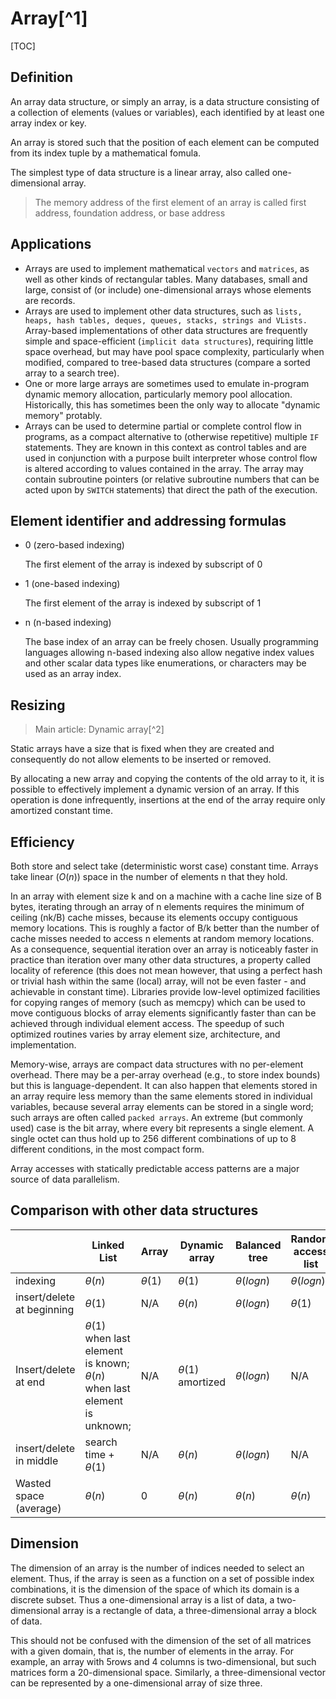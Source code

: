 # Array[^1]

[TOC]

## Definition

An array data structure, or simply an array, is a data structure consisting of a collection of elements (values or variables), each identified by at least one array index or key.

An array is stored such that the position of each element can be computed from its index tuple by a mathematical fomula.

The simplest type of data structure is a linear array, also called one-dimensional array.

> The memory address of the first element of an array is called first address, foundation address, or base address

## Applications

- Arrays are used to implement mathematical `vectors` and `matrices`, as well as other kinds of rectangular tables. Many databases, small and large, consist of (or include) one-dimensional arrays whose elements are records.
- Arrays are used to implement other data structures, such as `lists, heaps, hash tables, deques, queues, stacks, strings and VLists.` Array-based implementations of other data structures are frequently simple and space-efficient (`implicit data structures`), requiring little space overhead, but may have pool space complexity, particularly when modified, compared to tree-based data structures (compare a sorted array to a search tree).
- One or more large arrays are sometimes used to emulate in-program dynamic memory allocation, particularly memory pool allocation. Historically, this has sometimes been the only way to allocate "dynamic memory" protably.
- Arrays can be used to determine partial or complete control flow in programs, as a compact alternative to (otherwise repetitive) multiple `IF` statements. They are known in this context as control tables and are used in conjunction with a purpose built interpreter whose control flow is altered according to values contained in the array. The array may contain subroutine pointers (or relative subroutine numbers that can be acted upon by `SWITCH` statements) that direct the path of the execution.

## Element identifier and addressing formulas

- 0 (zero-based indexing)

  The first element of the array is indexed by subscript of 0

- 1 (one-based indexing)

  The first element of the array is indexed by subscript of 1

- n (n-based indexing)

  The base index of an array can be freely chosen. Usually programming languages allowing n-based indexing also allow negative index values and other scalar data types like enumerations, or characters may be used as an array index.

## Resizing

> Main article: Dynamic array[^2]

Static arrays have a size that is fixed when they are created and consequently do not allow elements to be inserted or removed.

By allocating a new array and copying the contents of the old array to it, it is possible to effectively implement a dynamic version of an array. If this operation is done infrequently, insertions at the end of the array require only amortized constant time.

## Efficiency

Both store and select take (deterministic worst case) constant time. Arrays take linear ($O(n)$) space in  the number of elements n that they hold.

In an array with element size k and on a machine with a cache line size of B bytes, iterating through an array of n elements requires the minimum of ceiling (nk/B) cache misses, because its elements occupy contiguous memory locations. This is roughly a factor of B/k better than the number of cache misses needed to access n elements at random memory locations. As a consequence, sequential iteration over an array is noticeably faster in practice than iteration over many other data structures, a property called locality of reference (this does not mean however, that using a perfect hash or trivial hash within the same (local) array, will not be even faster - and achievable in constant time). Libraries provide low-level optimized facilities for copying ranges of memory (such as memcpy) which can be used to move contiguous blocks of array elements significantly faster than can be achieved through individual element access. The speedup of such optimized routines varies by array element size, architecture, and implementation.

Memory-wise, arrays are compact data structures with no per-element overhead. There may be a per-array overhead (e.g., to store index bounds) but this is language-dependent. It can also happen that elements stored in an array require less memory than the same elements stored in individual variables, because several array elements can be stored in a single word; such arrays are often called `packed arrays`. An extreme (but commonly used) case is the bit array, where every bit represents a single element. A single octet can thus hold up to 256 different combinations of up to 8 different conditions, in the most compact form.

Array accesses with statically predictable access patterns are a major source of data parallelism.

## Comparison with other data structures

|                            | Linked List | Array       | Dynamic array | Balanced tree  | Random access list | Hashed array tree |
| -------------------------- | ----------- | ----------- | ------------- | -------------- | ------------------ | ------------------ |
| indexing                   | $\theta(n)$ | $\theta(1)$ | $\theta(1)$   | $\theta(logn)$ | $\theta(logn)$     |$\theta(1)$|
| insert/delete at beginning | $\theta(1)$ | N/A         | $\theta(n)$   | $\theta(logn)$ | $\theta(1)$ |$\theta(n)$|
| Insert/delete at end | $\theta(1)$ when last element is known;  $\theta(n)$ when last element is unknown; | N/A | $\theta(1)$ amortized | $\theta(logn)$ | N/A |$\theta(1)$ amortized|
| insert/delete in middle | search time + $\theta(1)$ | N/A | $\theta(n)$ | $\theta(logn)$ | N/A |$\theta(n)$|
| Wasted space (average) | $\theta(n)$ | 0 | $\theta(n)$ | $\theta(n)$ | $\theta(n)$ |$\theta(\sqrt{n})$|

## Dimension

The dimension of an array is the number of indices needed to select an element. Thus, if the array is seen as a function on a set of possible index combinations, it is the dimension of the space of which its domain is a discrete subset. Thus a one-dimensional array is a list of data, a two-dimensional array is a rectangle of data, a three-dimensional array a block of data.

This should not be confused with the dimension of the set of all matrices with a given domain, that is, the number of elements in the array. For example, an array with 5rows and 4 columns is two-dimensional, but such matrices form a 20-dimensional space. Similarly, a three-dimensional vector can be represented by a one-dimensional array of size three.